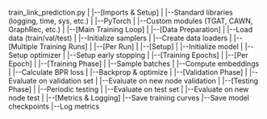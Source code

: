 train_link_prediction.py
|
|--[Imports & Setup]
|   |--Standard libraries (logging, time, sys, etc.)
|   |--PyTorch
|   |--Custom modules (TGAT, CAWN, GraphRec, etc.)
|
|--[Main Training Loop]
    |
    |--[Data Preparation]
    |   |--Load data (train/val/test)
    |   |--Initialize samplers
    |   |--Create data loaders
    |
    |--[Multiple Training Runs]
        |
        |--[Per Run]
            |
            |--[Setup]
            |   |--Initialize model
            |   |--Setup optimizer
            |   |--Setup early stopping
            |
            |--[Training Epochs]
                |
                |--[Per Epoch]
                    |
                    |--[Training Phase]
                    |   |--Sample batches
                    |   |--Compute embeddings
                    |   |--Calculate BPR loss
                    |   |--Backprop & optimize
                    |
                    |--[Validation Phase]
                    |   |--Evaluate on validation set
                    |   |--Evaluate on new node validation
                    |
                    |--[Testing Phase]
                    |   |--Periodic testing
                    |   |--Evaluate on test set
                    |   |--Evaluate on new node test
                    |
                    |--[Metrics & Logging]
                        |--Save training curves
                        |--Save model checkpoints
                        |--Log metrics